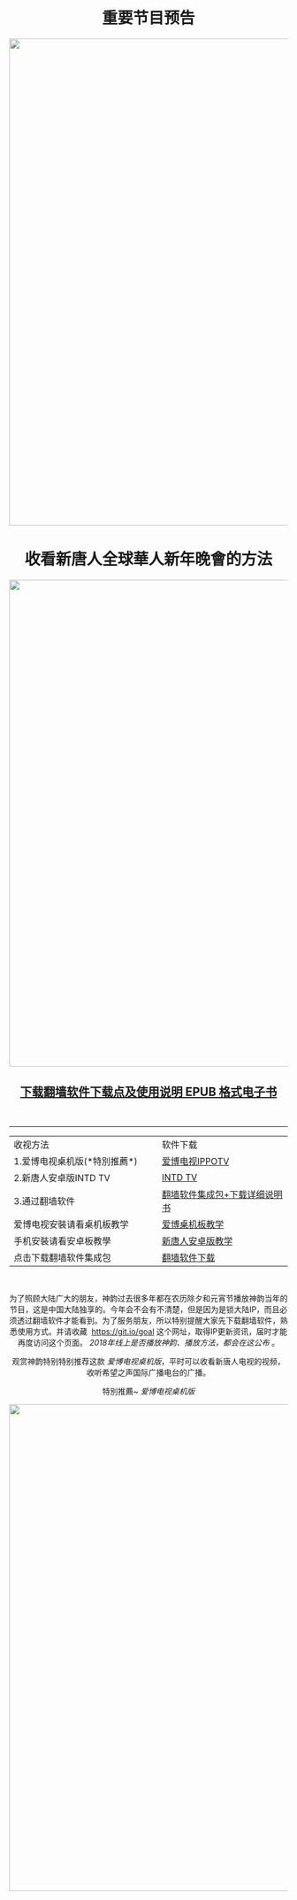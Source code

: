 
<div align="center"><h1>重要节目预告</h1>

<div align="center">
<IMG SRC="https://github.com/dfchunsring/drdr/blob/master/img-2/ShenYun-18.jpg?raw=true" width=880></a><br></div>

<div align="center"><h1>收看新唐人全球華人新年晚會的方法</h1>
<IMG SRC="https://github.com/dfchunsring/drdr/blob/master/img-2/ShenYun--.jpg?raw=true" width=880></a><br></div>

[<div align="center"><h2>下载翻墙软件下载点及使用说明 EPUB 格式电子书</h2></div>](https://github.com/dfchunsring/wer/blob/master/fq/fangqian.epub?raw=true)


<br />
<hr> 

<table>
<tr>
	<td width=490;>收视方法</td>
	<td width=400;>软件下载</td>
</tr>
<tr>
	<td>1.爱博电视桌机版(*特別推薦*)</td>
	<td><a href='https://github.com/dfchunsring/wer/blob/master/fq/GreeniPPOTV_Setup_Ver12Build944b.zip?raw=true'>爱博电视IPPOTV </a></td>
</tr>		
<tr>
	<td>2.新唐人安卓版INTD TV</td>
	<td><a href='https://github.com/dfchunsring/wer/blob/master/fq/iNTD_TV.apk?raw=true'>INTD TV </a></td>
</tr>
<tr>
	<td>3.通过翻墙软件</td>
	<td><a href='https://github.com/dfchunsring/wer/blob/master/fq/fangqian.epub?raw=true'>翻墙软件集成包+下载详细说明书</a></td>
</tr>
<tr>
	<td>爱博电视安裝请看桌机板教学</td>
	<td><a href='https://github.com/dfchunsring/drdr/blob/master/intdv-installation-teaching/iPPOTV.mp4?raw=true'>爱博桌机板教学 </a>
</td>
</tr>
<tr>
	<td>手机安裝请看安卓板教學</td>
	<td><a href='https://github.com/dfchunsring/drdr/blob/master/intdv-installation-teaching/ippotvm.mp4?raw=true'>新唐人安卓版教学 </a>
</td>
	
</tr>
<tr>
	<td>点击下载翻墙软件集成包</td>
	<td><a href='https://github.com/gofun72/telove/blob/master/ff.md'>翻墙软件下载</a></td>
</tr>
</table>

<br />


为了照顾大陆广大的朋友，神韵过去很多年都在农历除夕和元宵节播放神韵当年的节目，这是中国大陆独享的。今年会不会有不清楚，但是因为是锁大陆IP，而且必须透过翻墙软件才能看到。为了服务朋友，所以特别提醒大家先下载翻墙软件，熟悉使用方式。并请收藏  https://git.io/goal 这个网址，取得IP更新资讯，届时才能再度访问这个页面。 *2018年线上是否播放神韵、播放方法，都会在这公布* 。

观赏神韵特别特别推荐这款 *爱博电视桌机版*，平时可以收看新唐人电视的视频，收听希望之声国际广播电台的广播。

特別推薦~  *爱博电视桌机版* 

</hr>
<div align="center">
<IMG SRC="https://github.com/dfchunsring/drdr/blob/master/img-2/iPhone,%20iPad_233952.jpg?raw=true" width=880></a><br></div>





